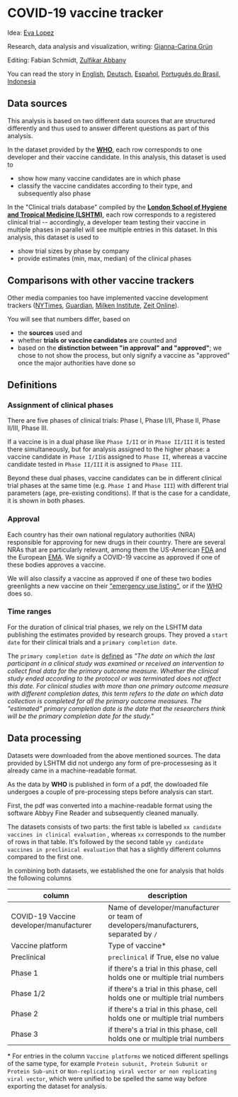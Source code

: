 # COVID-19 vaccine tracker

Idea: [Eva Lopez](https://twitter.com/evopez)

Research, data analysis and visualization, writing: [Gianna-Carina Grün](https://twitter.com/giannagruen)

Editing: Fabian Schmidt, [Zulfikar Abbany](https://twitter.com/zulfikarabbany)

You can read the story in [English](https://p.dw.com/p/3lUln), [Deutsch](https://p.dw.com/p/3lQ2q), [Español](https://p.dw.com/p/3lVQA), [Português do Brasil](https://p.dw.com/p/3lWb1), [Indonesia](https://p.dw.com/p/3lY9G)


## Data sources

This analysis is based on two different data sources that are structured differently and thus used to answer different questions as part of this analysis.

In the dataset provided by the [**WHO**](https://www.who.int/publications/m/item/draft-landscape-of-covid-19-candidate-vaccines), each row corresponds to one developer and their vaccine candidate. In this analysis, this dataset is used to 
* show how many vaccine candidates are in which phase
* classify the vaccine candidates according to their type, and subsequently also phase

In the "Clinical trials database" compiled by the [**London School of Hygiene and Tropical Medicine (LSHTM)**](https://vac-lshtm.shinyapps.io/ncov_vaccine_landscape/), each row corresponds to a registered clinical trial -- accordingly, a developer team testing their vaccine in multiple phases in parallel will see multiple entries in this dataset. In this analysis, this dataset is used to
* show trial sizes by phase by company
* provide estimates (min, max, median) of the clinical phases


## Comparisons with other vaccine trackers

Other media companies too have implemented vaccine development trackers ([NYTimes](https://www.nytimes.com/interactive/2020/science/coronavirus-vaccine-tracker.html), [Guardian](https://www.theguardian.com/world/ng-interactive/2020/nov/10/covid-vaccine-tracker-when-will-a-coronavirus-vaccine-be-ready), [Milken Institute](https://www.covid-19vaccinetracker.org/), [Zeit Online](https://www.zeit.de/wissen/gesundheit/2020-08/impfstoffentwicklung-corona-impfstoff-klinische-phasen-forschung)). 

You will see that numbers differ, based on 
* the **sources** used and 
* whether **trials or vaccine candidates** are counted and
* based on the **distinction between "in approval" and "approved"**; we chose to not show the process, but only signify a vaccine as "approved" once the major authorities have done so

 
## Definitions

### Assignment of clinical phases

There are five phases of clinical trials: Phase I, Phase I/II, Phase II, Phase II/III, Phase III.

If a vaccine is in a dual phase like `Phase I/II` or in `Phase II/III` it is tested there simultaneously, but for analysis assigned to the higher phase: a vaccine candidate in `Phase I/II`is assigned to `Phase II`, whereas a vaccine candidate tested in `Phase II/III` it is assigned to `Phase III`.

Beyond these dual phases, vaccine candidates can be in different clinical trial phases at the same time (e.g. `Phase I` and `Phase III`) with different trial parameters (age, pre-existing conditions). If that is the case for a candidate, it is shown in both phases.

### Approval

Each country has their own national regulatory authorities (NRA) responsible for approving for new drugs in their country. There are several NRAs that are particularly relevant, among them the US-American [FDA](https://www.fda.gov/vaccines-blood-biologics/industry-biologics/coronavirus-covid-19-cber-regulated-biologics) and the European [EMA](https://www.ema.europa.eu/en/human-regulatory/overview/public-health-threats/coronavirus-disease-covid-19/treatments-vaccines-covid-19). We signify a COVID-19 vaccine as approved if one of these bodies approves a vaccine. 

We will also classify a vaccine as approved if one of these two bodies greenlights a new vaccine on their ["emergency use listing"](https://www.who.int/news-room/q-a-detail/coronavirus-disease-use-of-emergency-use-listing-procedure-forvaccines-against-covid-19), or if the [WHO](https://www.who.int/teams/regulation-prequalification/eul/covid-19) does so. 

### Time ranges

For the duration of clinical trial phases, we rely on the LSHTM data publishing the estimates provided by research groups. They proved a `start date` for their clinical trials and a `primary completion date`. 

The `primary completion date` is [defined](https://prsinfo.clinicaltrials.gov/definitions.html#PrimaryCompletionDate) as *"The date on which the last participant in a clinical study was examined or received an intervention to collect final data for the primary outcome measure. Whether the clinical study ended according to the protocol or was terminated does not affect this date. For clinical studies with more than one primary outcome measure with different completion dates, this term refers to the date on which data collection is completed for all the primary outcome measures. The "estimated" primary completion date is the date that the researchers think will be the primary completion date for the study."*


## Data processing

Datasets were downloaded from the above mentioned sources. The data provided by LSHTM did not undergo any form of pre-processesing as it already came in a machine-readable format.

As the data by **WHO** is published in form of a pdf, the dowloaded file undergoes a couple of pre-processing steps before analysis can start.

First, the pdf was converted into a machine-readable format using the software Abbyy Fine Reader and subsequently cleaned manually.

The datasets consists of two parts: the first table is labelled `xx candidate vaccines in clinical evaluation` , whereas  `xx` corresponds to the number of rows in that table. It's followed by the second table `yy candidate vaccines in preclinical evaluation` that has a slightly different columns compared to the first one.

In combining both datasets, we established the one for analysis that holds the following columns

| column  |  description |
|----------------|------------------------|
| COVID-19 Vaccine developer/manufacturer  | Name of developer/manufacturer or team of developers/manufacturers, separated by  `/` |
| Vaccine platform | Type of vaccine\* |
| Preclinical| `preclinical` if True, else no value  |
| Phase 1  | if there's a trial in this phase, cell holds one or multiple trial numbers |
| Phase 1/2 | if there's a trial in this phase, cell holds one or multiple trial numbers |
| Phase 2 | if there's a trial in this phase, cell holds one or multiple trial numbers |
| Phase 3  | if there's a trial in this phase, cell holds one or multiple trial numbers |

\* For entries in the column `Vaccine platforms` we noticed different spellings of the same type, for example `Protein subunit, Protein Subunit or Protein Sub-unit` or `Non-replicating viral vector or non replicating viral vector`, which were unified to be spelled the same way before exporting the dataset for analysis.

